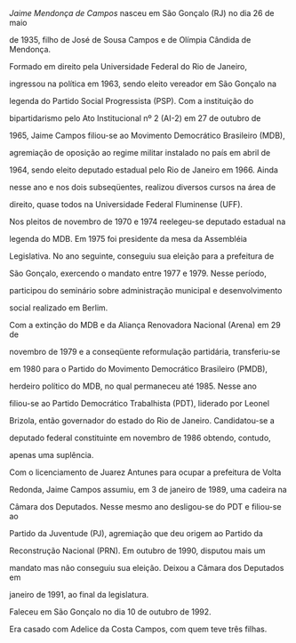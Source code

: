 

 



*Jaime Mendonça de Campos* nasceu em São Gonçalo (RJ) no dia 26 de maio

de 1935, filho de José de Sousa Campos e de Olímpia Cândida de Mendonça.



Formado em direito pela Universidade Federal do Rio de Janeiro,

ingressou na política em 1963, sendo eleito vereador em São Gonçalo na

legenda do Partido Social Progressista (PSP). Com a instituição do

bipartidarismo pelo Ato Institucional nº 2 (AI-2) em 27 de outubro de

1965, Jaime Campos filiou-se ao Movimento Democrático Brasileiro (MDB),

agremiação de oposição ao regime militar instalado no país em abril de

1964, sendo eleito deputado estadual pelo Rio de Janeiro em 1966. Ainda

nesse ano e nos dois subseqüentes, realizou diversos cursos na área de

direito, quase todos na Universidade Federal Fluminense (UFF).



Nos pleitos de novembro de 1970 e 1974 reelegeu-se deputado estadual na

legenda do MDB. Em 1975 foi presidente da mesa da Assembléia

Legislativa. No ano seguinte, conseguiu sua eleição para a prefeitura de

São Gonçalo, exercendo o mandato entre 1977 e 1979. Nesse período,

participou do seminário sobre administração municipal e desenvolvimento

social realizado em Berlim.



Com a extinção do MDB e da Aliança Renovadora Nacional (Arena) em 29 de

novembro de 1979 e a conseqüente reformulação partidária, transferiu-se

em 1980 para o Partido do Movimento Democrático Brasileiro (PMDB),

herdeiro político do MDB, no qual permaneceu até 1985. Nesse ano

filiou-se ao Partido Democrático Trabalhista (PDT), liderado por Leonel

Brizola, então governador do estado do Rio de Janeiro. Candidatou-se a

deputado federal constituinte em novembro de 1986 obtendo, contudo,

apenas uma suplência.



Com o licenciamento de Juarez Antunes para ocupar a prefeitura de Volta

Redonda, Jaime Campos assumiu, em 3 de janeiro de 1989, uma cadeira na

Câmara dos Deputados. Nesse mesmo ano desligou-se do PDT e filiou-se ao

Partido da Juventude (PJ), agremiação que deu origem ao Partido da

Reconstrução Nacional (PRN). Em outubro de 1990, disputou mais um

mandato mas não conseguiu sua eleição. Deixou a Câmara dos Deputados em

janeiro de 1991, ao final da legislatura.



Faleceu em São Gonçalo no dia 10 de outubro de 1992.



Era casado com Adelice da Costa Campos, com quem teve três filhas.



 



